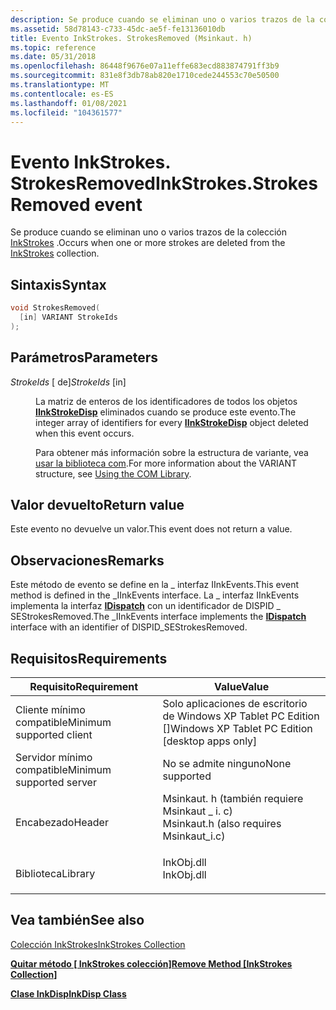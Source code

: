 ```yaml
---
description: Se produce cuando se eliminan uno o varios trazos de la colección InkStrokes.
ms.assetid: 58d78143-c733-45dc-ae5f-fe13136010db
title: Evento InkStrokes. StrokesRemoved (Msinkaut. h)
ms.topic: reference
ms.date: 05/31/2018
ms.openlocfilehash: 86448f9676e07a11effe683ecd883874791ff3b9
ms.sourcegitcommit: 831e8f3db78ab820e1710cede244553c70e50500
ms.translationtype: MT
ms.contentlocale: es-ES
ms.lasthandoff: 01/08/2021
ms.locfileid: "104361577"
---
```

# <a name="inkstrokesstrokesremoved-event"></a><span data-ttu-id="75b14-103">Evento InkStrokes. StrokesRemoved</span><span class="sxs-lookup"><span data-stu-id="75b14-103">InkStrokes.StrokesRemoved event</span></span>

<span data-ttu-id="75b14-104">Se produce cuando se eliminan uno o varios trazos de la colección [InkStrokes](/previous-versions/windows/desktop/legacy/ms703293(v=vs.85)) .</span><span class="sxs-lookup"><span data-stu-id="75b14-104">Occurs when one or more strokes are deleted from the [InkStrokes](/previous-versions/windows/desktop/legacy/ms703293(v=vs.85)) collection.</span></span>

## <a name="syntax"></a><span data-ttu-id="75b14-105">Sintaxis</span><span class="sxs-lookup"><span data-stu-id="75b14-105">Syntax</span></span>


```C++
void StrokesRemoved(
  [in] VARIANT StrokeIds
);
```



## <a name="parameters"></a><span data-ttu-id="75b14-106">Parámetros</span><span class="sxs-lookup"><span data-stu-id="75b14-106">Parameters</span></span>

<dl> <dt>

<span data-ttu-id="75b14-107">*StrokeIds* \[ de\]</span><span class="sxs-lookup"><span data-stu-id="75b14-107">*StrokeIds* \[in\]</span></span>
</dt> <dd>

<span data-ttu-id="75b14-108">La matriz de enteros de los identificadores de todos los objetos [**IInkStrokeDisp**](/windows/desktop/api/msinkaut/nn-msinkaut-iinkstrokedisp) eliminados cuando se produce este evento.</span><span class="sxs-lookup"><span data-stu-id="75b14-108">The integer array of identifiers for every [**IInkStrokeDisp**](/windows/desktop/api/msinkaut/nn-msinkaut-iinkstrokedisp) object deleted when this event occurs.</span></span>

<span data-ttu-id="75b14-109">Para obtener más información sobre la estructura de variante, vea [usar la biblioteca com](using-the-com-library.md).</span><span class="sxs-lookup"><span data-stu-id="75b14-109">For more information about the VARIANT structure, see [Using the COM Library](using-the-com-library.md).</span></span>

</dd> </dl>

## <a name="return-value"></a><span data-ttu-id="75b14-110">Valor devuelto</span><span class="sxs-lookup"><span data-stu-id="75b14-110">Return value</span></span>

<span data-ttu-id="75b14-111">Este evento no devuelve un valor.</span><span class="sxs-lookup"><span data-stu-id="75b14-111">This event does not return a value.</span></span>

## <a name="remarks"></a><span data-ttu-id="75b14-112">Observaciones</span><span class="sxs-lookup"><span data-stu-id="75b14-112">Remarks</span></span>

<span data-ttu-id="75b14-113">Este método de evento se define en la \_ interfaz IInkEvents.</span><span class="sxs-lookup"><span data-stu-id="75b14-113">This event method is defined in the \_IInkEvents interface.</span></span> <span data-ttu-id="75b14-114">La \_ interfaz IInkEvents implementa la interfaz [**IDispatch**](/windows/win32/api/oaidl/nn-oaidl-idispatch) con un identificador de DISPID \_ SEStrokesRemoved.</span><span class="sxs-lookup"><span data-stu-id="75b14-114">The \_IInkEvents interface implements the [**IDispatch**](/windows/win32/api/oaidl/nn-oaidl-idispatch) interface with an identifier of DISPID\_SEStrokesRemoved.</span></span>

## <a name="requirements"></a><span data-ttu-id="75b14-115">Requisitos</span><span class="sxs-lookup"><span data-stu-id="75b14-115">Requirements</span></span>



| <span data-ttu-id="75b14-116">Requisito</span><span class="sxs-lookup"><span data-stu-id="75b14-116">Requirement</span></span> | <span data-ttu-id="75b14-117">Value</span><span class="sxs-lookup"><span data-stu-id="75b14-117">Value</span></span> |
|-------------------------------------|---------------------------------------------------------------------------------------------------------------------|
| <span data-ttu-id="75b14-118">Cliente mínimo compatible</span><span class="sxs-lookup"><span data-stu-id="75b14-118">Minimum supported client</span></span><br/> | <span data-ttu-id="75b14-119">Solo aplicaciones de escritorio de Windows XP Tablet PC Edition \[\]</span><span class="sxs-lookup"><span data-stu-id="75b14-119">Windows XP Tablet PC Edition \[desktop apps only\]</span></span><br/>                                                       |
| <span data-ttu-id="75b14-120">Servidor mínimo compatible</span><span class="sxs-lookup"><span data-stu-id="75b14-120">Minimum supported server</span></span><br/> | <span data-ttu-id="75b14-121">No se admite ninguno</span><span class="sxs-lookup"><span data-stu-id="75b14-121">None supported</span></span><br/>                                                                                           |
| <span data-ttu-id="75b14-122">Encabezado</span><span class="sxs-lookup"><span data-stu-id="75b14-122">Header</span></span><br/>                   | <dl> <span data-ttu-id="75b14-123"><dt>Msinkaut. h (también requiere Msinkaut \_ i. c)</dt></span><span class="sxs-lookup"><span data-stu-id="75b14-123"><dt>Msinkaut.h (also requires Msinkaut\_i.c)</dt></span></span> </dl> |
| <span data-ttu-id="75b14-124">Biblioteca</span><span class="sxs-lookup"><span data-stu-id="75b14-124">Library</span></span><br/>                  | <dl> <span data-ttu-id="75b14-125"><dt>InkObj.dll</dt></span><span class="sxs-lookup"><span data-stu-id="75b14-125"><dt>InkObj.dll</dt></span></span> </dl>                               |



## <a name="see-also"></a><span data-ttu-id="75b14-126">Vea también</span><span class="sxs-lookup"><span data-stu-id="75b14-126">See also</span></span>

<dl> <dt>

<span data-ttu-id="75b14-127">[Colección InkStrokes](/previous-versions/windows/desktop/legacy/ms703293(v=vs.85))</span><span class="sxs-lookup"><span data-stu-id="75b14-127">[InkStrokes Collection](/previous-versions/windows/desktop/legacy/ms703293(v=vs.85))</span></span>
</dt> <dt>

<span data-ttu-id="75b14-128">[**Quitar método \[ InkStrokes colección\]**](/windows/desktop/api/msinkaut/nf-msinkaut-iinkstrokes-remove)</span><span class="sxs-lookup"><span data-stu-id="75b14-128">[**Remove Method \[InkStrokes Collection\]**](/windows/desktop/api/msinkaut/nf-msinkaut-iinkstrokes-remove)</span></span>
</dt> <dt>

[<span data-ttu-id="75b14-129">**Clase InkDisp**</span><span class="sxs-lookup"><span data-stu-id="75b14-129">**InkDisp Class**</span></span>](inkdisp-class.md)
</dt> </dl>

 

